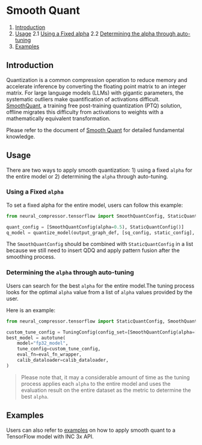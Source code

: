# Smooth Quant

1. [Introduction](#introduction)
2. [Usage](#usage)
    2.1 [Using a Fixed alpha](#using-a-fixed-alpha)
    2.2 [Determining the alpha through auto-tuning](#determining-the-alpha-through-auto-tuning)
3. [Examples](#examples)


## Introduction

Quantization is a common compression operation to reduce memory and accelerate inference by converting the floating point matrix to an integer matrix. For large language models (LLMs) with gigantic parameters, the systematic outliers make quantification of activations difficult.  [SmoothQuant](https://arxiv.org/abs/2211.10438), a training free post-training quantization (PTQ) solution, offline migrates this difficulty from activations to weights with a mathematically equivalent transformation.

Please refer to the document of [Smooth Quant](../quantization.md/#smooth-quant) for detailed fundamental knowledge.


## Usage
There are two ways to apply smooth quantization: 1) using a fixed `alpha` for the entire model or 2) determining the `alpha` through auto-tuning.

### Using a Fixed `alpha`
To set a fixed alpha for the entire model, users can follow this example:

```python
from neural_compressor.tensorflow import SmoothQuantConfig, StaticQuantConfig

quant_config = [SmoothQuantConfig(alpha=0.5), StaticQuantConfig()]
q_model = quantize_model(output_graph_def, [sq_config, static_config], calib_dataloader)
```
The `SmoothQuantConfig` should be combined with `StaticQuantConfig` in a list because we still need to insert QDQ and apply pattern fusion after the smoothing process.


### Determining the `alpha` through auto-tuning
Users can search for the best `alpha`  for the entire model.The tuning process looks for the optimal `alpha` value from a list of `alpha` values provided by the user.

Here is an example:

```python
from neural_compressor.tensorflow import StaticQuantConfig, SmoothQuantConfig

custom_tune_config = TuningConfig(config_set=[SmoothQuantConfig(alpha=[0.5, 0.6, 0.7]), StaticQuantConfig()])
best_model = autotune(
    model="fp32_model",
    tune_config=custom_tune_config,
    eval_fn=eval_fn_wrapper,
    calib_dataloader=calib_dataloader,
)
```
> Please note that, it may a considerable amount of time as the tuning process applies each `alpha` to the entire model and uses the evaluation result on the entire dataset as the metric to determine the best `alpha`.

## Examples

Users can also refer to [examples](https://github.com/intel/neural-compressor/blob/master/examples/3.x_api/tensorflow/nlp/large_language_models\quantization\ptq\smoothquant) on how to apply smooth quant to a TensorFlow model with INC 3x API.
